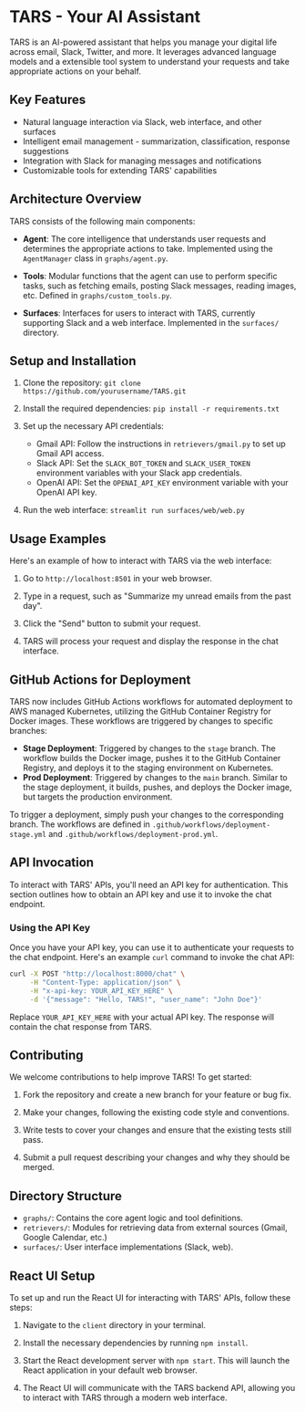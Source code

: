 # TARS - Your AI Assistant 

TARS is an AI-powered assistant that helps you manage your digital life across email, Slack, Twitter, and more. It leverages advanced language models and a extensible tool system to understand your requests and take appropriate actions on your behalf.

## Key Features

- Natural language interaction via Slack, web interface, and other surfaces
- Intelligent email management - summarization, classification, response suggestions
- Integration with Slack for managing messages and notifications 
- Customizable tools for extending TARS' capabilities

## Architecture Overview

TARS consists of the following main components:

- **Agent**: The core intelligence that understands user requests and determines the appropriate actions to take. Implemented using the `AgentManager` class in `graphs/agent.py`.

- **Tools**: Modular functions that the agent can use to perform specific tasks, such as fetching emails, posting Slack messages, reading images, etc. Defined in `graphs/custom_tools.py`.

- **Surfaces**: Interfaces for users to interact with TARS, currently supporting Slack and a web interface. Implemented in the `surfaces/` directory.

## Setup and Installation 

1. Clone the repository: `git clone https://github.com/yourusername/TARS.git`

2. Install the required dependencies: `pip install -r requirements.txt`

3. Set up the necessary API credentials:
   - Gmail API: Follow the instructions in `retrievers/gmail.py` to set up Gmail API access.
   - Slack API: Set the `SLACK_BOT_TOKEN` and `SLACK_USER_TOKEN` environment variables with your Slack app credentials.
   - OpenAI API: Set the `OPENAI_API_KEY` environment variable with your OpenAI API key.

4. Run the web interface: `streamlit run surfaces/web/web.py`

## Usage Examples

Here's an example of how to interact with TARS via the web interface:

1. Go to `http://localhost:8501` in your web browser.

2. Type in a request, such as "Summarize my unread emails from the past day".

3. Click the "Send" button to submit your request.

4. TARS will process your request and display the response in the chat interface.

## GitHub Actions for Deployment

TARS now includes GitHub Actions workflows for automated deployment to AWS managed Kubernetes, utilizing the GitHub Container Registry for Docker images. These workflows are triggered by changes to specific branches:

- **Stage Deployment**: Triggered by changes to the `stage` branch. The workflow builds the Docker image, pushes it to the GitHub Container Registry, and deploys it to the staging environment on Kubernetes.
- **Prod Deployment**: Triggered by changes to the `main` branch. Similar to the stage deployment, it builds, pushes, and deploys the Docker image, but targets the production environment.

To trigger a deployment, simply push your changes to the corresponding branch. The workflows are defined in `.github/workflows/deployment-stage.yml` and `.github/workflows/deployment-prod.yml`.

## API Invocation

To interact with TARS' APIs, you'll need an API key for authentication. This section outlines how to obtain an API key and use it to invoke the chat endpoint.

### Using the API Key

Once you have your API key, you can use it to authenticate your requests to the chat endpoint. Here's an example `curl` command to invoke the chat API:

```bash
curl -X POST "http://localhost:8000/chat" \
     -H "Content-Type: application/json" \
     -H "x-api-key: YOUR_API_KEY_HERE" \
     -d '{"message": "Hello, TARS!", "user_name": "John Doe"}'
```

Replace `YOUR_API_KEY_HERE` with your actual API key. The response will contain the chat response from TARS.

## Contributing

We welcome contributions to help improve TARS! To get started:

1. Fork the repository and create a new branch for your feature or bug fix.

2. Make your changes, following the existing code style and conventions.

3. Write tests to cover your changes and ensure that the existing tests still pass.

4. Submit a pull request describing your changes and why they should be merged.

## Directory Structure

- `graphs/`: Contains the core agent logic and tool definitions.
- `retrievers/`: Modules for retrieving data from external sources (Gmail, Google Calendar, etc.)
- `surfaces/`: User interface implementations (Slack, web).

## React UI Setup

To set up and run the React UI for interacting with TARS' APIs, follow these steps:

1. Navigate to the `client` directory in your terminal.

2. Install the necessary dependencies by running `npm install`.

3. Start the React development server with `npm start`. This will launch the React application in your default web browser.

4. The React UI will communicate with the TARS backend API, allowing you to interact with TARS through a modern web interface.

